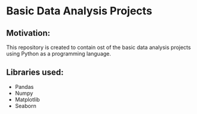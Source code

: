 # Basic Data Analysis Projects

## Motivation:
This repository is created to contain ost of the basic data analysis projects using Python as a programming language.

## Libraries used:
- Pandas
- Numpy
- Matplotlib
- Seaborn

